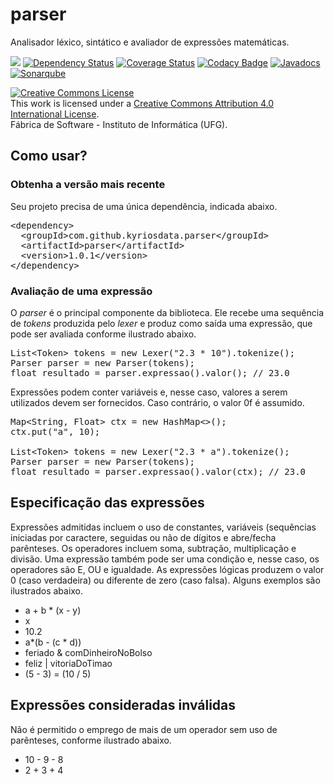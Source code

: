 # parser
Analisador léxico, sintático e avaliador de expressões matemáticas.

[<img src="https://api.travis-ci.org/kyriosdata/parser.svg?branch=master">](https://travis-ci.org/kyriosdata/parser)
[![Dependency Status](https://www.versioneye.com/user/projects/5816220fd33a7126e32ff001/badge.svg?style=flat-square)](https://www.versioneye.com/user/projects/5816220fd33a7126e32ff001)
[![Coverage Status](https://coveralls.io/repos/github/kyriosdata/parser/badge.svg?branch=master)](https://coveralls.io/github/kyriosdata/parser?branch=master)
[![Codacy Badge](https://api.codacy.com/project/badge/Grade/1eb0eb949dd14f2bb8b31c56a988350f)](https://www.codacy.com/app/kyriosdata/parser?utm_source=github.com&amp;utm_medium=referral&amp;utm_content=kyriosdata/parser&amp;utm_campaign=Badge_Grade)
[![Javadocs](http://javadoc.io/badge/com.github.kyriosdata.parser/parser.svg)](http://javadoc.io/doc/com.github.kyriosdata.parser/parser)
[![Sonarqube](https://sonarqube.com/api/badges/gate?key=com.github.kyriosdata.parser%3Aparser)](https://sonarqube.com/dashboard?id=com.github.kyriosdata.parser%3Aparser)

<a rel="license" href="http://creativecommons.org/licenses/by/4.0/"><img alt="Creative Commons License" style="border-width:0" src="https://i.creativecommons.org/l/by/4.0/88x31.png" /></a><br />This work is licensed under a <a rel="license" href="http://creativecommons.org/licenses/by/4.0/">Creative Commons Attribution 4.0 International License</a>. 
<br />Fábrica de Software - Instituto de Informática (UFG).

## Como usar?

### Obtenha a versão mais recente

Seu projeto precisa de uma única dependência, indicada abaixo. 

<pre>
&lt;dependency&gt;
  &lt;groupId&gt;com.github.kyriosdata.parser&lt;/groupId&gt;
  &lt;artifactId&gt;parser&lt;/artifactId&gt;
  &lt;version&gt;1.0.1&lt;/version&gt;
&lt;/dependency&gt;
</pre>

### Avaliação de uma expressão
O _parser_ é o principal componente da biblioteca. Ele recebe uma sequência de _tokens_ produzida pelo _lexer_ e produz como saída uma expressão, que pode ser avaliada conforme ilustrado abaixo.

<pre>
List&lt;Token&gt; tokens = new Lexer("2.3 * 10").tokenize();
Parser parser = new Parser(tokens);
float resultado = parser.expressao().valor(); // 23.0
</pre>

Expressões podem conter variáveis e, nesse caso, valores a serem utilizados devem ser fornecidos. Caso contrário, o valor 0f é assumido.

<pre>
Map&lt;String, Float&gt; ctx = new HashMap&lt;&gt;();
ctx.put("a", 10);

List&lt;Token&gt; tokens = new Lexer("2.3 * a").tokenize();
Parser parser = new Parser(tokens);
float resultado = parser.expressao().valor(ctx); // 23.0
</pre>

## Especificação das expressões

Expressões admitidas incluem o uso de constantes, variáveis (sequências iniciadas por caractere, seguidas ou não de dígitos e abre/fecha parênteses. Os operadores incluem soma, subtração, multiplicação e divisão. Uma expressão também pode ser uma condição e, nesse caso, os operadores são E, OU e igualdade. As expressões lógicas produzem o valor 0 (caso verdadeira) ou diferente de zero (caso falsa). Alguns exemplos são ilustrados abaixo.

- a + b * (x - y)
- x
- 10.2
- a*(b - (c * d))
- feriado & comDinheiroNoBolso
- feliz | vitoriaDoTimao
- (5 - 3) = (10 / 5)

## Expressões consideradas inválidas
Não é permitido o emprego de mais de um operador sem uso de parênteses, conforme ilustrado abaixo.

- 10 - 9 - 8
- 2 + 3 + 4

